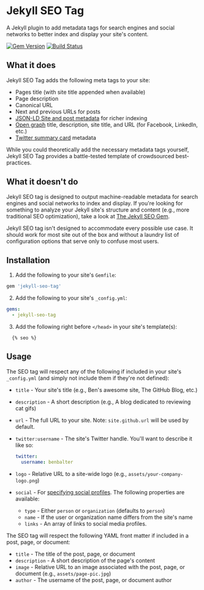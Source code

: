 # Jekyll SEO Tag

A Jekyll plugin to add metadata tags for search engines and social networks to better index and display your site's content.

[![Gem Version](https://badge.fury.io/rb/jekyll-seo-tag.svg)](https://badge.fury.io/rb/jekyll-seo-tag) [![Build Status](https://travis-ci.org/benbalter/jekyll-seo-tag.svg)](https://travis-ci.org/benbalter/jekyll-seo-tag) 

## What it does

Jekyll SEO Tag adds the following meta tags to your site:

* Pages title (with site title appended when available)
* Page description
* Canonical URL
* Next and previous URLs for posts
* [JSON-LD Site and post metadata](https://developers.google.com/structured-data/) for richer indexing
* [Open graph](http://ogp.me/) title, description, site title, and URL (for Facebook, LinkedIn, etc.)
* [Twitter summary card](https://dev.twitter.com/cards/overview) metadata

While you could theoretically add the necessary metadata tags yourself, Jekyll SEO Tag provides a battle-tested template of crowdsourced best-practices.

## What it doesn't do

Jekyll SEO tag is designed to output machine-readable metadata for search engines and social networks to index and display. If you're looking for something to analyze your Jekyll site's structure and content (e.g., more traditional SEO optimization), take a look at [The Jekyll SEO Gem](https://github.com/pmarsceill/jekyll-seo-gem).

Jekyll SEO tag isn't designed to accommodate every possible use case. It should work for most site out of the box and without a laundry list of configuration options that serve only to confuse most users.

## Installation

1. Add the following to your site's `Gemfile`:

  ```ruby
  gem 'jekyll-seo-tag'
  ```

2. Add the following to your site's `_config.yml`:

  ```yml
  gems:
    - jekyll-seo-tag
  ```

3. Add the following right before `</head>` in your site's template(s):

  ```liquid
    {% seo %}
  ```

## Usage

The SEO tag will respect any of the following if included in your site's `_config.yml` (and simply not include them if they're not defined):

* `title` - Your site's title (e.g., Ben's awesome site, The GitHub Blog, etc.)
* `description` - A short description (e.g., A blog dedicated to reviewing cat gifs)
* `url` - The full URL to your site. Note: `site.github.url` will be used by default.
* `twitter:username` - The site's Twitter handle. You'll want to describe it like so:

  ```yml
  twitter:
    username: benbalter
  ```

* `logo` - Relative URL to a site-wide logo (e.g., `assets/your-company-logo.png`)
* `social` - For [specifying social profiles](https://developers.google.com/structured-data/customize/social-profiles). The following properties are available:
  * `type` - Either `person` or `organization` (defaults to `person`)
  * `name` - If the user or organization name differs from the site's name
  * `links` - An array of links to social media profiles.

The SEO tag will respect the following YAML front matter if included in a post, page, or document:

* `title` - The title of the post, page, or document
* `description` - A short description of the page's content
* `image` - Relative URL to an image associated with the post, page, or document (e.g., `assets/page-pic.jpg`)
* `author` - The username of the post, page, or document author
